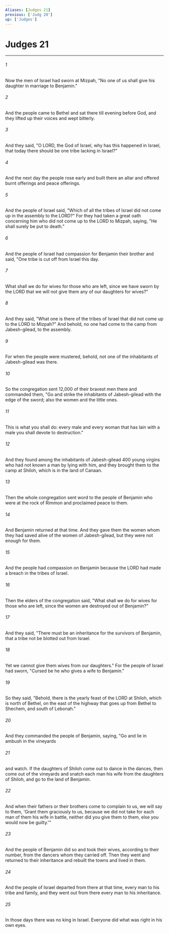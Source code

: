 ```yaml
---
Aliases: [Judges 21]
previous: ['Judg 20']
up: ['Judges']
---
```

# Judges 21
***



###### 1 
Now the men of Israel had sworn at Mizpah, "No one of us shall give his daughter in marriage to Benjamin." 

###### 2 
And the people came to Bethel and sat there till evening before God, and they lifted up their voices and wept bitterly. 

###### 3 
And they said, "O LORD, the God of Israel, why has this happened in Israel, that today there should be one tribe lacking in Israel?" 

###### 4 
And the next day the people rose early and built there an altar and offered burnt offerings and peace offerings. 

###### 5 
And the people of Israel said, "Which of all the tribes of Israel did not come up in the assembly to the LORD?" For they had taken a great oath concerning him who did not come up to the LORD to Mizpah, saying, "He shall surely be put to death." 

###### 6 
And the people of Israel had compassion for Benjamin their brother and said, "One tribe is cut off from Israel this day. 

###### 7 
What shall we do for wives for those who are left, since we have sworn by the LORD that we will not give them any of our daughters for wives?" 

###### 8 
And they said, "What one is there of the tribes of Israel that did not come up to the LORD to Mizpah?" And behold, no one had come to the camp from Jabesh-gilead, to the assembly. 

###### 9 
For when the people were mustered, behold, not one of the inhabitants of Jabesh-gilead was there. 

###### 10 
So the congregation sent 12,000 of their bravest men there and commanded them, "Go and strike the inhabitants of Jabesh-gilead with the edge of the sword; also the women and the little ones. 

###### 11 
This is what you shall do: every male and every woman that has lain with a male you shall devote to destruction." 

###### 12 
And they found among the inhabitants of Jabesh-gilead 400 young virgins who had not known a man by lying with him, and they brought them to the camp at Shiloh, which is in the land of Canaan. 

###### 13 
Then the whole congregation sent word to the people of Benjamin who were at the rock of Rimmon and proclaimed peace to them. 

###### 14 
And Benjamin returned at that time. And they gave them the women whom they had saved alive of the women of Jabesh-gilead, but they were not enough for them. 

###### 15 
And the people had compassion on Benjamin because the LORD had made a breach in the tribes of Israel. 

###### 16 
Then the elders of the congregation said, "What shall we do for wives for those who are left, since the women are destroyed out of Benjamin?" 

###### 17 
And they said, "There must be an inheritance for the survivors of Benjamin, that a tribe not be blotted out from Israel. 

###### 18 
Yet we cannot give them wives from our daughters." For the people of Israel had sworn, "Cursed be he who gives a wife to Benjamin." 

###### 19 
So they said, "Behold, there is the yearly feast of the LORD at Shiloh, which is north of Bethel, on the east of the highway that goes up from Bethel to Shechem, and south of Lebonah." 

###### 20 
And they commanded the people of Benjamin, saying, "Go and lie in ambush in the vineyards 

###### 21 
and watch. If the daughters of Shiloh come out to dance in the dances, then come out of the vineyards and snatch each man his wife from the daughters of Shiloh, and go to the land of Benjamin. 

###### 22 
And when their fathers or their brothers come to complain to us, we will say to them, 'Grant them graciously to us, because we did not take for each man of them his wife in battle, neither did you give them to them, else you would now be guilty.'" 

###### 23 
And the people of Benjamin did so and took their wives, according to their number, from the dancers whom they carried off. Then they went and returned to their inheritance and rebuilt the towns and lived in them. 

###### 24 
And the people of Israel departed from there at that time, every man to his tribe and family, and they went out from there every man to his inheritance. 

###### 25 
In those days there was no king in Israel. Everyone did what was right in his own eyes.

